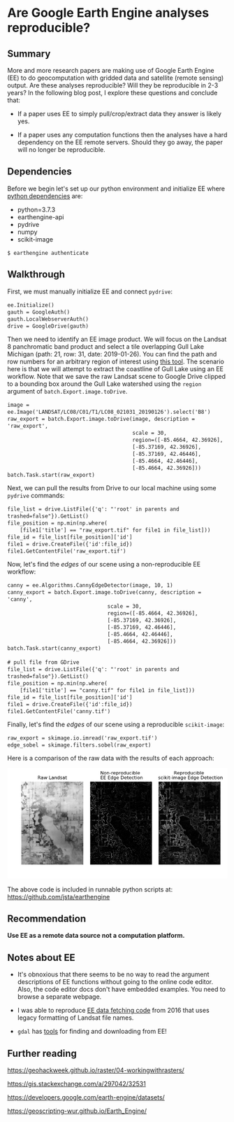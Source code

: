 
# Are Google Earth Engine analyses reproducible?

## Summary

More and more research papers are making use of Google Earth Engine (EE) to do geocomputation with gridded data and satellite (remote sensing) output. Are these analyses reproducible? Will they be reproducible in 2-3 years? In the following blog post, I explore these questions and conclude that:

* If a paper uses EE to simply pull/crop/extract data they answer is likely yes. 

* If a paper uses any computation functions then the analyses have a hard dependency on the EE remote servers. Should they go away, the paper will no longer be reproducible. 

## Dependencies

Before we begin let's set up our python environment and initialize EE where [python dependencies](environment.yml) are:

- python=3.7.3
- earthengine-api        
- pydrive
- numpy
- scikit-image        

```shell
$ earthengine authenticate
```

## Walkthrough

First, we must manually initialize EE and connect `pydrive`:

```
ee.Initialize()
gauth = GoogleAuth()
gauth.LocalWebserverAuth()
drive = GoogleDrive(gauth)
```

Then we need to identify an EE image product. We will focus on the Landsat 8 panchromatic band product and select a tile overlapping Gull Lake Michigan (path: 21, row: 31, date: 2019-01-26). You can find the path and row numbers for an arbitrary region of interest using [this tool](https://landsat.usgs.gov/landsat_acq#convertPathRow). The scenario here is that we will attempt to extract the coastline of Gull Lake using an EE workflow. Note that we save the raw Landsat scene to Google Drive clipped to a bounding box around the Gull Lake watershed using the `region` argument of `batch.Export.image.toDrive`.

```
image = ee.Image('LANDSAT/LC08/C01/T1/LC08_021031_20190126').select('B8')
raw_export = batch.Export.image.toDrive(image, description = 'raw_export', 
                                        scale = 30,
                                        region=([-85.4664, 42.36926],
                                        [-85.37169, 42.36926],
                                        [-85.37169, 42.46446],
                                        [-85.4664, 42.46446],
                                        [-85.4664, 42.36926]))
batch.Task.start(raw_export)
```

Next, we can pull the results from Drive to our local machine using some `pydrive` commands:

```
file_list = drive.ListFile({'q': "'root' in parents and trashed=false"}).GetList()
file_position = np.min(np.where(
    [file1['title'] == "raw_export.tif" for file1 in file_list]))
file_id = file_list[file_position]['id']
file1 = drive.CreateFile({'id':file_id})
file1.GetContentFile('raw_export.tif')
```

Now, let's find the _edges_ of our scene using a non-reproducible EE workflow:

```
canny = ee.Algorithms.CannyEdgeDetector(image, 10, 1)
canny_export = batch.Export.image.toDrive(canny, description = 'canny', 
                                scale = 30,
                                region=([-85.4664, 42.36926],
                                [-85.37169, 42.36926],
                                [-85.37169, 42.46446],
                                [-85.4664, 42.46446],
                                [-85.4664, 42.36926]))
batch.Task.start(canny_export)

# pull file from GDrive
file_list = drive.ListFile({'q': "'root' in parents and trashed=false"}).GetList()
file_position = np.min(np.where(
    [file1['title'] == "canny.tif" for file1 in file_list]))
file_id = file_list[file_position]['id']
file1 = drive.CreateFile({'id':file_id})
file1.GetContentFile('canny.tif')
```

Finally, let's find the _edges_ of our scene using a reproducible `scikit-image`:

```
raw_export = skimage.io.imread('raw_export.tif')
edge_sobel = skimage.filters.sobel(raw_export)
```

Here is a comparison of the raw data with the results of each approach:

![](comparison.png)

The above code is included in runnable python scripts at: https://github.com/jsta/earthengine

## Recommendation

**Use EE as a remote data source not a computation platform.**

## Notes about EE

* It's obnoxious that there seems to be no way to read the argument descriptions of EE functions without going to the online code editor. Also, the code editor docs don't have embedded examples. You need to browse a separate webpage.

* I was able to reproduce [EE data fetching code](https://github.com/acgeospatial/GoogleEarthEnginePy/blob/master/OrderData.py) from 2016 that uses legacy formatting of Landsat file names.

* `gdal` has [tools](https://www.gdal.org/drv_eeda.html) for finding and downloading from EE!

## Further reading

https://geohackweek.github.io/raster/04-workingwithrasters/

https://gis.stackexchange.com/a/297042/32531

https://developers.google.com/earth-engine/datasets/

https://geoscripting-wur.github.io/Earth_Engine/
